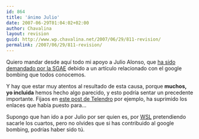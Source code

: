 ```yaml
---
id: 864
title: 'ánimo Julio'
date: 2007-06-29T01:04:02+02:00
author: Chavalina
layout: revision
guid: http://www.wp.chavalina.net/2007/06/29/811-revision/
permalink: /2007/06/29/811-revision/
---
```

Quiero mandar desde aquí todo mi apoyo a Julio Alonso, que <a href="http://www.merodeando.com/2007/06/27-demandado-por-la-sgae" target="_blank">ha sido demandado por la SGAE</a> debido a un artículo relacionado con el google bombing que todos conocemos. 

Y hay que estar muy atentos al resultado de esta causa, porque **muchos, yo incluida** hemos hecho algo parecido, y esto podría sentar un precedente importante. Fijaos en <a href="http://telendro.com.es/2007/06/27/la-sgae-ahora-roba-resultados/" target="_blank">este post de Telendro</a> por ejemplo, ha suprimido los enlaces que había puesto para…

Supongo que han ido a por Julio por ser quien es, por <a href="http://www.weblogssl.com/" target="_blank">WSL</a> pretendiendo sacarle los cuartos, pero no olvides que si has contribuido al google bombing, podrías haber sido tú.